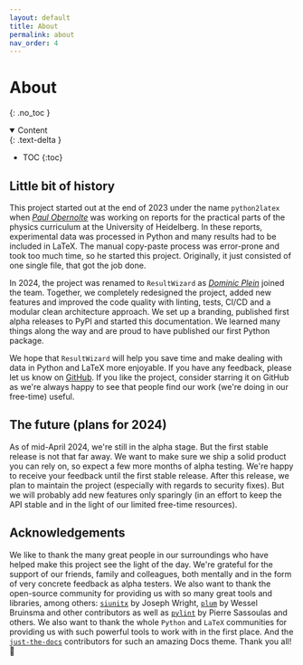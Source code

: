 ```yaml
---
layout: default
title: About
permalink: about
nav_order: 4
---
```


# About
{: .no_toc }

<details open markdown="block">
  <summary>
    Content
  </summary>
  {: .text-delta }

- TOC
{:toc}

</details>


## Little bit of history
This project started out at the end of 2023 under the name `python2latex` when [*Paul Obernolte*](https://github.com/paul019) was working on reports for the practical parts of the physics curriculum at the University of Heidelberg. In these reports, experimental data was processed in Python and many results had to be included in LaTeX. The manual copy-paste process was error-prone and took too much time, so he started this project. Originally, it just consisted of one single file, that got the job done.

In 2024, the project was renamed to `ResultWizard` as [*Dominic Plein*](https://github.com/splines) joined the team. Together, we completely redesigned the project, added new features and improved the code quality with linting, tests, CI/CD and a modular clean architecture approach. We set up a branding, published first alpha releases to PyPI and started this documentation. We learned many things along the way and are proud to have published our first Python package.

We hope that `ResultWizard` will help you save time and make dealing with data in Python and LaTeX more enjoyable. If you have any feedback, please let us know on [GitHub](https://github.com/resultwizard/ResultWizard/issues). If you like the project, consider starring it on GitHub as we're always happy to see that people find our work (we're doing in our free-time) useful.


## The future (plans for 2024)

As of mid-April 2024, we're still in the alpha stage. But the first stable release is not that far away. We want to make sure we ship a solid product you can rely on, so expect a few more months of alpha testing. We're happy to receive your feedback until the first stable release. After this release, we plan to maintain the project (especially with regards to security fixes). But we will probably add new features only sparingly (in an effort to keep the API stable and in the light of our limited free-time resources).


## Acknowledgements

We like to thank the many great people in our surroundings who have helped make this project see the light of the day. We're grateful for the support of our friends, family and colleagues, both mentally and in the form of very concrete feedback as alpha testers. We also want to thank the open-source community for providing us with so many great tools and libraries, among others: [`siunitx`](https://github.com/josephwright/siunitx) by Joseph Wright, [`plum`](https://github.com/beartype/plum) by Wessel Bruinsma and other contributors as well as [`pylint`](https://github.com/pylint-dev/pylint/) by Pierre Sassoulas and others. We also want to thank the whole `Python` and `LaTeX` communities for providing us with such powerful tools to work with in the first place. And the [`just-the-docs`](https://github.com/just-the-docs/just-the-docs) contributors for such an amazing Docs theme. Thank you all! 🙏
